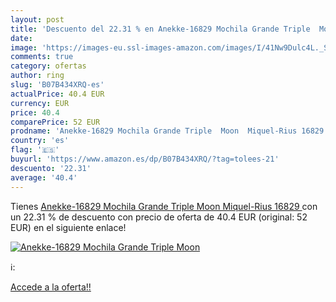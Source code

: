```yaml
---
layout: post
title: 'Descuento del 22.31 % en Anekke-16829 Mochila Grande Triple  Moon'
date: 
image: 'https://images-eu.ssl-images-amazon.com/images/I/41Nw9Dulc4L._SL200_.jpg'
comments: true
category: ofertas
author: ring
slug: 'B07B434XRQ-es'
actualPrice: 40.4 EUR
currency: EUR
price: 40.4
comparePrice: 52 EUR
prodname: 'Anekke-16829 Mochila Grande Triple  Moon  Miquel-Rius 16829 '
country: 'es'
flag: '🇪🇸'
buyurl: 'https://www.amazon.es/dp/B07B434XRQ/?tag=tolees-21'
descuento: '22.31'
average: '40.4'
---
```


Tienes [Anekke-16829 Mochila Grande Triple  Moon  Miquel-Rius 16829 ](https://www.amazon.es/dp/B07B434XRQ/?tag=tolees-21) con un 22.31 % de descuento con precio de oferta de 40.4 EUR (original: 52 EUR) en el siguiente enlace!

[![Anekke-16829 Mochila Grande Triple  Moon](https://images-eu.ssl-images-amazon.com/images/I/41Nw9Dulc4L._SL200_.jpg)](https://www.amazon.es/dp/B07B434XRQ/?tag=tolees-21)

ℹ️:


[Accede a la oferta!!](https://www.amazon.es/dp/B07B434XRQ/?tag=tolees-21)
